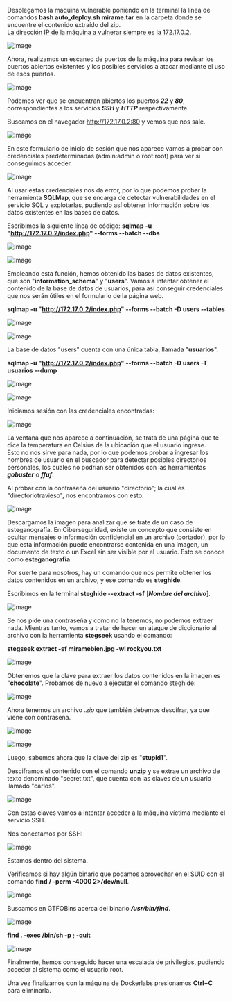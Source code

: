 Desplegamos la máquina vulnerable poniendo en la terminal la línea de comandos **bash auto_deploy.sh mirame.tar** en la carpeta donde se encuentre el contenido extraído del zip.<br>
<ins>La dirección IP de la máquina a vulnerar siempre es la 172.17.0.2</ins>.

  ![image](https://github.com/user-attachments/assets/765c7060-f608-4402-833d-7e3416a2a61f)

Ahora, realizamos un escaneo de puertos de la máquina para revisar los puertos abiertos existentes y los posibles servicios a atacar mediante el uso de esos puertos.

  ![image](https://github.com/user-attachments/assets/e6889a2e-548b-4dd9-b59b-0945373d0829)

Podemos ver que se encuentran abiertos los puertos ***22*** y ***80***, correspondientes a los servicios ***SSH*** y ***HTTP*** respectivamente.

Buscamos en el navegador http://172.17.0.2:80 y vemos que nos sale.

  ![image](https://github.com/user-attachments/assets/ec1c00d3-bef6-44ce-9391-a2e362d4fe4e)

En este formulario de inicio de sesión que nos aparece vamos a probar con credenciales predeterminadas (admin:admin o root:root) para ver si conseguimos acceder.

  ![image](https://github.com/user-attachments/assets/da297f60-b35c-4519-ba16-6c0dadf4ce4e)

Al usar estas credenciales nos da error, por lo que podemos probar la herramienta **SQLMap**, que se encarga de detectar vulnerabilidades en el servicio SQL y explotarlas, pudiendo así obtener información sobre los datos existentes en las bases de datos.

Escribimos la siguiente línea de código: **sqlmap -u "http://172.17.0.2/index.php" --forms --batch --dbs**

  ![image](https://github.com/user-attachments/assets/c90082a8-32c3-432e-80c8-af03321f830a)

  ![image](https://github.com/user-attachments/assets/565e5ef6-9b51-4f0d-a145-b4b8a2860a72)

Empleando esta función, hemos obtenido las bases de datos existentes, que son "**information_schema**" y "**users**". Vamos a intentar obtener el contenido de la base de datos de usuarios, para así conseguir credenciales que nos serán útiles en el formulario de la página web.

**sqlmap -u "http://172.17.0.2/index.php" --forms --batch -D users --tables**

  ![image](https://github.com/user-attachments/assets/6549f2d4-6586-4554-ab55-f8fb4be5e7cb)

  ![image](https://github.com/user-attachments/assets/e8881139-8131-4a2f-9cd8-f1183ff18c05)

La base de datos "users" cuenta con una única tabla, llamada "**usuarios**".

**sqlmap -u "http://172.17.0.2/index.php" --forms --batch -D users -T usuarios --dump**

  ![image](https://github.com/user-attachments/assets/184ff7b6-3be6-464e-8668-f5e0528a39b2)

  ![image](https://github.com/user-attachments/assets/404da4bf-fb53-4f8b-9399-f81ac09f4585)

Iniciamos sesión con las credenciales encontradas:

  ![image](https://github.com/user-attachments/assets/a1cc5ce1-2ab0-49a0-8fde-66bacc4cfca2)

La ventana que nos aparece a continuación, se trata de una página que te dice la temperatura en Celsius de la ubicación que el usuario ingrese.<br>
Esto no nos sirve para nada, por lo que podemos probar a ingresar los nombres de usuario en el buscador para detectar posibles directorios personales, los cuales no podrían ser obtenidos con las herramientas ***gobuster*** o ***ffuf***.

Al probar con la contraseña del usuario "directorio"; la cual es "directoriotravieso", nos encontramos con esto:

  ![image](https://github.com/user-attachments/assets/8f615dbd-b74d-4712-bb86-b49741269e6c)

Descargamos la imagen para analizar que se trate de un caso de esteganografía. En Ciberseguridad, existe un concepto que consiste en ocultar mensajes o información confidencial en un archivo (portador), por lo que esta información puede encontrarse contenida en una imagen, un documento de texto o un Excel sin ser visible por el usuario.
Esto se conoce como **esteganografía**.

Por suerte para nosotros, hay un comando que nos permite obtener los datos contenidos en un archivo, y ese comando es **steghide**.

Escribimos en la terminal **steghide --extract -sf** [***Nombre del archivo***].

  ![image](https://github.com/user-attachments/assets/54eef2aa-ced3-4199-b23a-0dd632e7b4fa)

Se nos pide una contraseña y como no la tenemos, no podemos extraer nada. Mientras tanto, vamos a tratar de hacer un ataque de diccionario al archivo con la herramienta **stegseek** usando el comando:

**stegseek extract -sf miramebien.jpg -wl rockyou.txt**

  ![image](https://github.com/user-attachments/assets/f83ab8f6-280d-40c4-8efa-d778ec49568c)

Obtenemos que la clave para extraer los datos contenidos en la imagen es "**chocolate**". Probamos de nuevo a ejecutar el comando steghide:

  ![image](https://github.com/user-attachments/assets/d2d1e3d6-625b-4af3-807a-a3cf9912cf04)

Ahora tenemos un archivo .*zip* que también debemos descifrar, ya que viene con contraseña.

  ![image](https://github.com/user-attachments/assets/34035b60-29b8-4b72-a650-0c9aa45ab044)

  ![image](https://github.com/user-attachments/assets/c2552c43-fb50-4544-8eb6-de324ef171ca)

Luego, sabemos ahora que la clave del zip es "**stupid1**".

Desciframos el contenido con el comando **unzip** y se extrae un archivo de texto denominado "secret.txt", que cuenta con las claves de un usuario llamado "carlos".

  ![image](https://github.com/user-attachments/assets/1496686f-591b-4597-a211-9da71a596581)

Con estas claves vamos a intentar acceder a la máquina víctima mediante el servicio SSH.

Nos conectamos por SSH:

  ![image](https://github.com/user-attachments/assets/f3628787-33ec-4ee9-8919-031b35bb2ba8)

Estamos dentro del sistema.

Verificamos si hay algún binario que podamos aprovechar en el SUID con el comando **find / -perm -4000 2>/dev/null**.

  ![image](https://github.com/user-attachments/assets/a85cb7bc-3fe6-4453-9453-96cba8ae2cb3)

Buscamos en GTFOBins acerca del binario ***/usr/bin/find***.

  ![image](https://github.com/user-attachments/assets/cfa052be-916b-4435-adc6-57c157a643df)

**find . -exec /bin/sh -p \; -quit**

  ![image](https://github.com/user-attachments/assets/d1b219cf-861f-47ea-b38b-b1acef847768)

Finalmente, hemos conseguido hacer una escalada de privilegios, pudiendo acceder al sistema como el usuario root.

Una vez finalizamos con la máquina de Dockerlabs presionamos **Ctrl+C** para eliminarla.
